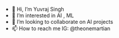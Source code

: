 - 👋 Hi, I’m Yuvraj Singh 
- 👀 I’m interested in AI , ML  
- 💞️ I’m looking to collaborate on AI projects
- 📫 How to reach me IG: @theonemartian 

<!---
theonemartian/theonemartian is a ✨ special ✨ repository because its `README.md` (this file) appears on your GitHub profile.
You can click the Preview link to take a look at your changes.
--->
